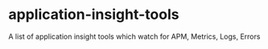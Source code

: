 # application-insight-tools

A list of application insight tools which watch for APM, Metrics, Logs, Errors
